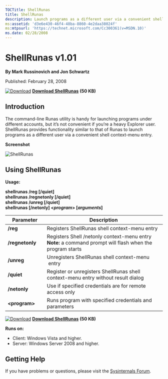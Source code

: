 ```yaml
--- 
TOCTitle: ShellRunas
title: ShellRunas
description: Launch programs as a different user via a convenient shell context-menu entry.
ms:assetid: 'd3e6e430-46f4-48ba-8860-4e2daa38024f'
ms:mtpsurl: 'https://technet.microsoft.com/Cc300361(v=MSDN.10)'
ms.date: 02/28/2008
---
```


ShellRunas v1.01
================

**By Mark Russinovich and Jon Schwartz**

Published: February 28, 2008

[![Download](/media/landing/sysinternals/download_sm.png)](https://download.sysinternals.com/files/ShellRunas.zip) [**Download ShellRunas**](https://download.sysinternals.com/files/ShellRunas.zip) **(50 KB)**


## Introduction

The command-line Runas utility is handy for launching programs under
different accounts, but it’s not convenient if you’re a heavy Explorer
user. ShellRunas provides functionality similar to that of Runas to
launch programs as a different user via a convenient shell context-menu
entry.

**Screenshot**

![ShellRunas](/media/landing/sysinternals/ShellRunas.jpg)

## Using ShellRunas

**Usage:**

**shellrunas /reg \[/quiet\]  
shellrunas /regnetonly \[/quiet\]  
shellrunas /unreg \[/quiet\]  
shellrunas \[/netonly\] &lt;*program*&gt; \[*arguments*\]**

 
|Parameter  |Description  |
|---------|---------|
|  **/reg**                   |  Registers ShellRunas shell context-menu entry|
|  **/regnetonly**            |  Registers Shell /netonly context-menu entry  <br /> **Note:** a command prompt will flash when the program starts|
|  **/unreg**                 |  Unregisters ShellRunas shell context-menu  entry|
|  **/quiet**                 |  Register or unregisters ShellRunas shell context-menu entry without result dialog|
|  **/netonly**               |  Use if specified credentials are for remote access only|
|  **&lt;program&gt;**        |  Runs program with specified credentials and parameters

[![Download](/media/landing/sysinternals/download_sm.png)](https://download.sysinternals.com/files/ShellRunas.zip) [**Download ShellRunas**](https://download.sysinternals.com/files/ShellRunas.zip) **(50 KB)**
 
**Runs on:**

-   Client: Windows Vista and higher.
-   Server: Windows Server 2008 and higher.

## Getting Help

If you have problems or questions, please visit the [Sysinternals Forum](http://forum.sysinternals.com).  
